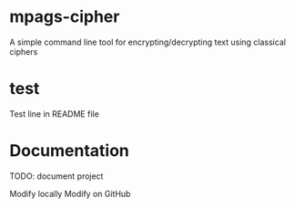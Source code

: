 # mpags-cipher
A simple command line tool for encrypting/decrypting text using classical ciphers
# test
Test line in README file
# Documentation
TODO: document project

Modify locally
Modify on GitHub
